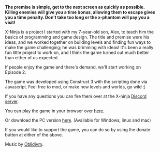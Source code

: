 **The premise is simple, get to the next screen as quickly as possible. Killing enemies will give you a time bonus, allowing them to escape gives you a time penalty. Don't take too long or the x-phantom will pay you a visit!**

X-Ninja is a project I started with my 7-year-old son, Alex, to teach him the basics of programming and game design. The title and premise were his ideas, and we worked together on building levels and finding fun ways to make the game challenging; he was brimming with ideas! It's been a really fun little project to work on, and I think the game turned out much better than either of us expected.

If people enjoy the game and there's demand, we'll start working on Episode 2.

The game was developed using Construct 3 with the scripting done via Javascript. Feel free to mod, or make new levels and worlds, go wild :)

If you have any questions you can fire them over at the X-ninja [Discord server](https://discord.gg/6RZBt4NU).


You can play the game in your browser over [here](https://flump-studios.itch.io/x-ninja-browser).

Or download the PC version [here](https://flump-studios.itch.io/xninja). (Available for Windows, linux and mac)

If you would like to support the game, you can do so by using the donate button at either of the above.


Music by [Oblidivm](https://oblidivmmusic.blogspot.com).
